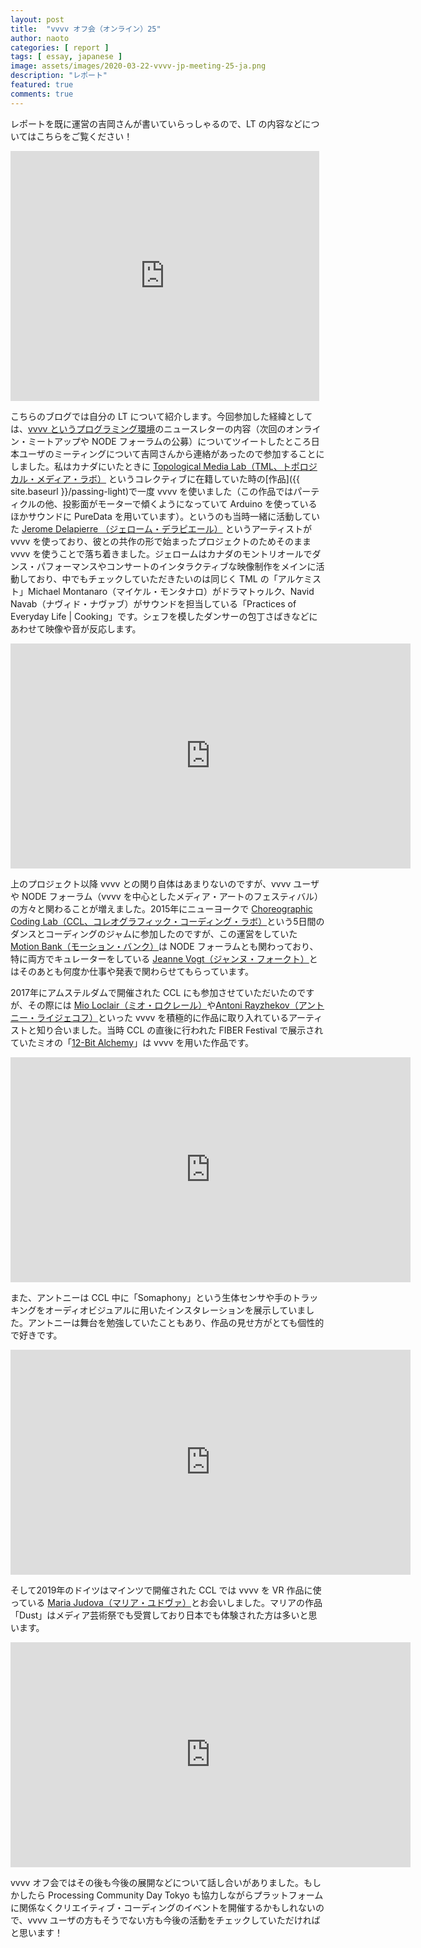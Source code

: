 ```yaml
---
layout: post
title:  "vvvv オフ会（オンライン）25"
author: naoto
categories: [ report ]
tags: [ essay, japanese ]
image: assets/images/2020-03-22-vvvv-jp-meeting-25-ja.png
description: "レポート"
featured: true
comments: true
---
```


レポートを既に運営の吉岡さんが書いていらっしゃるので、LT の内容などについてはこちらをご覧ください！

<iframe class="note-embed" src="https://note.com/embed/notes/n31c6fb4a6e7b" style="border: 0; display: block; max-width: 99%; width: 494px; padding: 0px; margin: 10px 0px; position: static; visibility: visible;" height="400"></iframe><script async src="https://note.com/scripts/embed.js" charset="utf-8"></script>

こちらのブログでは自分の LT について紹介します。今回参加した経緯としては、[vvvv というプログラミング環境](https://vvvv.org/)のニュースレターの内容（次回のオンライン・ミートアップや NODE フォーラムの公募）についてツイートしたところ日本ユーザのミーティングについて吉岡さんから連絡があったので参加することにしました。私はカナダにいたときに [Topological Media Lab（TML、トポロジカル・メディア・ラボ）](http://topologicalmedialab.net/) というコレクティブに在籍していた時の[作品]({{ site.baseurl }}/passing-light)で一度 vvvv を使いました（この作品ではパーティクルの他、投影面がモーターで傾くようになっていて Arduino を使っているほかサウンドに PureData を用いています）。というのも当時一緒に活動していた [Jerome Delapierre （ジェローム・デラピエール）](https://www.jeromedelapierre.com/) というアーティストが vvvv を使っており、彼との共作の形で始まったプロジェクトのためそのまま vvvv を使うことで落ち着きました。ジェロームはカナダのモントリオールでダンス・パフォーマンスやコンサートのインタラクティブな映像制作をメインに活動しており、中でもチェックしていただきたいのは同じく TML の「アルケミスト」Michael Montanaro（マイケル・モンタナロ）がドラマトゥルク、Navid Navab（ナヴィド・ナヴァブ）がサウンドを担当している「Practices of Everyday Life \| Cooking」です。シェフを模したダンサーの包丁さばきなどにあわせて映像や音が反応します。

<iframe src="https://player.vimeo.com/video/123071935?title=0&byline=0&portrait=0" width="640" height="360" frameborder="0" allow="autoplay; fullscreen" allowfullscreen></iframe>

上のプロジェクト以降 vvvv との関り自体はあまりないのですが、vvvv ユーザや NODE フォーラム（vvvv を中心としたメディア・アートのフェスティバル）の方々と関わることが増えました。2015年にニューヨークで [Choreographic Coding Lab（CCL、コレオグラフィック・コーディング・ラボ）](http://choreographiccoding.org/)という5日間のダンスとコーディングのジャムに参加したのですが、この運営をしていた [Motion Bank（モーション・バンク）](http://motionbank.org/en.html)は NODE フォーラムとも関わっており、特に両方でキュレーターをしている [Jeanne Vogt（ジャンヌ・フォークト）](http://jeannevogt.de/)とはそのあとも何度か仕事や発表で関わらせてもらっています。

2017年にアムステルダムで開催された CCL にも参加させていただいたのですが、その際には [Mio Loclair（ミオ・ロクレール）](https://christianmioloclair.com/)や[Antoni Rayzhekov（アントニー・ライジェコフ）](http://raijekov.cc/)といった vvvv を積極的に作品に取り入れているアーティストと知り合いました。当時 CCL の直後に行われた FIBER Festival で展示されていたミオの「[12-Bit Alchemy](https://christianmioloclair.com/12-bit-alchemy)」は vvvv を用いた作品です。

<iframe title="vimeo-player" src="https://player.vimeo.com/video/230181858" width="640" height="360" frameborder="0" allowfullscreen></iframe>

また、アントニーは CCL 中に「Somaphony」という生体センサや手のトラッキングをオーディオビジュアルに用いたインスタレーションを展示していました。アントニーは舞台を勉強していたこともあり、作品の見せ方がとても個性的で好きです。

<iframe src="https://player.vimeo.com/video/179250382?color=ffffff&title=0&byline=0&portrait=0" width="640" height="360" frameborder="0" allow="autoplay; fullscreen" allowfullscreen></iframe>

そして2019年のドイツはマインツで開催された CCL では vvvv を VR 作品に使っている [Maria Judova（マリア・ユドヴァ）](http://mariajudova.net/)とお会いしました。マリアの作品「Dust」はメディア芸術祭でも受賞しており日本でも体験された方は多いと思います。

<iframe src="https://player.vimeo.com/video/210757167?color=ffffff&byline=0&portrait=0" width="640" height="360" frameborder="0" allow="autoplay; fullscreen" allowfullscreen></iframe>

vvvv オフ会ではその後も今後の展開などについて話し合いがありました。もしかしたら Processing Community Day Tokyo も協力しながらプラットフォームに関係なくクリエイティブ・コーディングのイベントを開催するかもしれないので、vvvv ユーザの方もそうでない方も今後の活動をチェックしていただければと思います！
